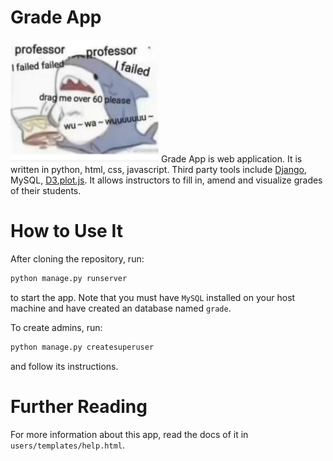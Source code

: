 # Grade App
![I failed](./myapp/static/myapp/failure.png)
Grade App is web application. It is written in python, html, css, javascript. Third party tools include 
[Django](https://docs.djangoproject.com/), MySQL, [D3](https://d3js.org/),[plot.js](https://observablehq.com/plot/getting-started). It allows instructors to fill in, amend and visualize grades of their students.

# How to Use It
After cloning the repository, run:
```sh
python manage.py runserver
```
to start the app. Note that you must have `MySQL` installed on your host machine and have created an database named `grade`.

To create admins, run:
```sh
python manage.py createsuperuser
```
and follow its instructions.

# Further Reading
For more information about this app, read the docs of it in `users/templates/help.html`.